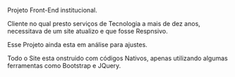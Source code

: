Projeto Front-End institucional.

Cliente no qual presto serviços de Tecnologia a mais de dez anos, necessitava de um site atualizo e que fosse Respnsivo.

Esse Projeto ainda esta em análise para ajustes.

Todo o Site esta onstruido com códigos Nativos, apenas utilizando algumas ferramentas como Bootstrap e JQuery.
